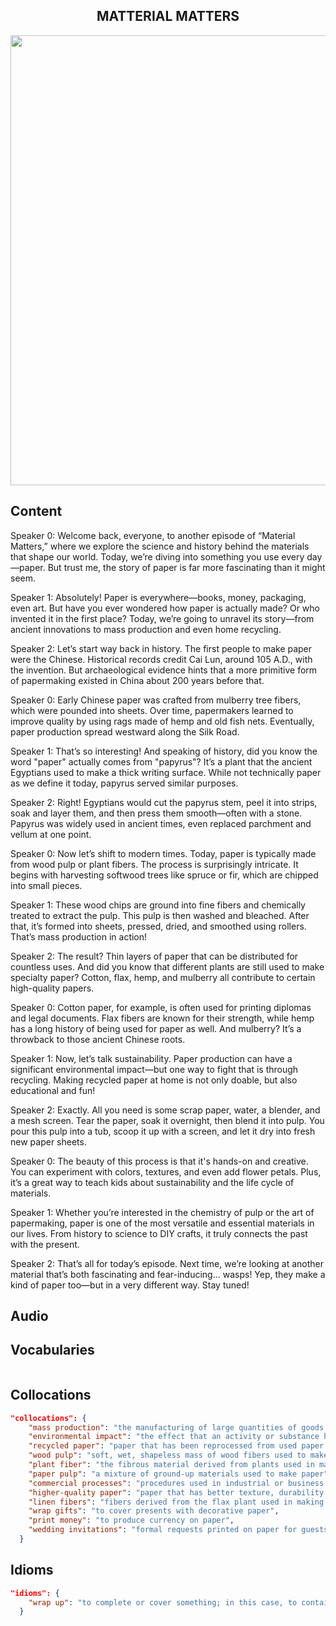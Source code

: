 <h2 align='center'>
MATTERIAL MATTERS
</h2>

<div align='center'>
<img src='https://www.1001inventions.com/wp-content/uploads/2017/09/1001-new-ed-02.jpg' width=720px>
</div>

## Content
Speaker 0: Welcome back, everyone, to another episode of “Material Matters,” where we explore the science and history behind the materials that shape our world. Today, we’re diving into something you use every day—paper. But trust me, the story of paper is far more fascinating than it might seem.

Speaker 1: Absolutely! Paper is everywhere—books, money, packaging, even art. But have you ever wondered how paper is actually made? Or who invented it in the first place? Today, we’re going to unravel its story—from ancient innovations to mass production and even home recycling.

Speaker 2: Let’s start way back in history. The first people to make paper were the Chinese. Historical records credit Cai Lun, around 105 A.D., with the invention. But archaeological evidence hints that a more primitive form of papermaking existed in China about 200 years before that.

Speaker 0: Early Chinese paper was crafted from mulberry tree fibers, which were pounded into sheets. Over time, papermakers learned to improve quality by using rags made of hemp and old fish nets. Eventually, paper production spread westward along the Silk Road.

Speaker 1: That’s so interesting! And speaking of history, did you know the word "paper" actually comes from "papyrus"? It’s a plant that the ancient Egyptians used to make a thick writing surface. While not technically paper as we define it today, papyrus served similar purposes.

Speaker 2: Right! Egyptians would cut the papyrus stem, peel it into strips, soak and layer them, and then press them smooth—often with a stone. Papyrus was widely used in ancient times, even replaced parchment and vellum at one point.

Speaker 0: Now let’s shift to modern times. Today, paper is typically made from wood pulp or plant fibers. The process is surprisingly intricate. It begins with harvesting softwood trees like spruce or fir, which are chipped into small pieces.

Speaker 1: These wood chips are ground into fine fibers and chemically treated to extract the pulp. This pulp is then washed and bleached. After that, it’s formed into sheets, pressed, dried, and smoothed using rollers. That’s mass production in action!

Speaker 2: The result? Thin layers of paper that can be distributed for countless uses. And did you know that different plants are still used to make specialty paper? Cotton, flax, hemp, and mulberry all contribute to certain high-quality papers.

Speaker 0: Cotton paper, for example, is often used for printing diplomas and legal documents. Flax fibers are known for their strength, while hemp has a long history of being used for paper as well. And mulberry? It’s a throwback to those ancient Chinese roots.

Speaker 1: Now, let’s talk sustainability. Paper production can have a significant environmental impact—but one way to fight that is through recycling. Making recycled paper at home is not only doable, but also educational and fun!

Speaker 2: Exactly. All you need is some scrap paper, water, a blender, and a mesh screen. Tear the paper, soak it overnight, then blend it into pulp. You pour this pulp into a tub, scoop it up with a screen, and let it dry into fresh new paper sheets.

Speaker 0: The beauty of this process is that it's hands-on and creative. You can experiment with colors, textures, and even add flower petals. Plus, it’s a great way to teach kids about sustainability and the life cycle of materials.

Speaker 1: Whether you’re interested in the chemistry of pulp or the art of papermaking, paper is one of the most versatile and essential materials in our lives. From history to science to DIY crafts, it truly connects the past with the present.

Speaker 2: That’s all for today’s episode. Next time, we’re looking at another material that’s both fascinating and fear-inducing… wasps! Yep, they make a kind of paper too—but in a very different way. Stay tuned!


## Audio


<div align='center'>



</div>


## Vocabularies

```json

```

## Collocations

```json
"collocations": {
    "mass production": "the manufacturing of large quantities of goods using machinery",
    "environmental impact": "the effect that an activity or substance has on the environment",
    "recycled paper": "paper that has been reprocessed from used paper products",
    "wood pulp": "soft, wet, shapeless mass of wood fibers used to make paper",
    "plant fiber": "the fibrous material derived from plants used in manufacturing",
    "paper pulp": "a mixture of ground-up materials used to make paper",
    "commercial processes": "procedures used in industrial or business production",
    "higher-quality paper": "paper that has better texture, durability, and appearance",
    "linen fibers": "fibers derived from the flax plant used in making fine paper",
    "wrap gifts": "to cover presents with decorative paper",
    "print money": "to produce currency on paper",
    "wedding invitations": "formal requests printed on paper for guests to attend weddings"
  }
```


## Idioms

```json
"idioms": {
    "wrap up": "to complete or cover something; in this case, to contain or enclose"
  }
```